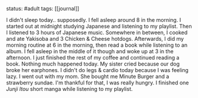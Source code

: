 status: #adult 
tags: [[journal]] 

I didn't sleep today.. supposedly. I fell asleep around 8 in the morning. I started out at midnight studying Japanese and listening to my playlist. Then I listened to 3 hours of Japanese music. Somewhere in between, I cooked and ate Yakisoba and 3 Chicken & Cheese hotdogs. Afterwards, I did my morning routine at 6 in the morning, then read a book while listening to an album. I fell asleep in the middle of it though and woke up at 3 in the afternoon. I just finished the rest of my coffee and continued reading a book. Nothing much happened today. My sister cried because our dog broke her earphones. I didn't do legs & cardio today because I was feeling lazy. I went out with my mom. She bought me Minute Burger and a strawberry sundae. I'm thankful for that, I was really hungry. I finished one *Junji Itou* short manga while listening to my playlist.